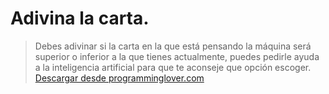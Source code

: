 # Adivina la carta.
>Debes adivinar si la carta en la que está pensando la máquina será superior o inferior a la que tienes actualmente, puedes pedirle ayuda a la inteligencia artificial para que te aconseje que opción escoger.
[Descargar desde programminglover.com](http://programminglover.com/testing_zone/proyectos/carta/)
